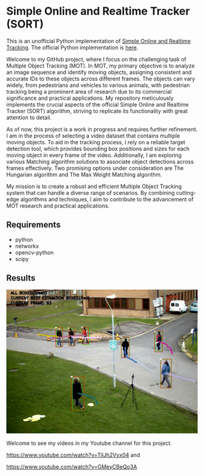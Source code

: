 # Simple Online and Realtime Tracker (SORT)

This is an unofficial Python implementation of [Simple Online and Realtime Tracking](https://arxiv.org/abs/1602.00763). The official Python implementation is [here](https://github.com/abewley/sort).

Welcome to my GitHub project, where I focus on the challenging task of Multiple Object Tracking (MOT). In MOT, my primary objective is to analyze an image sequence and identify moving objects, assigning consistent and accurate IDs to these objects across different frames. The objects can vary widely, from pedestrians and vehicles to various animals, with pedestrian tracking being a prominent area of research due to its commercial significance and practical applications. My repository meticulously implements the crucial aspects of the official Simple Online and Realtime Tracker (SORT) algorithm, striving to replicate its functionality with great attention to detail. 

As of now, this project is a work in progress and requires further refinement. I am in the process of selecting a video dataset that contains multiple moving objects. To aid in the tracking process, I rely on a reliable target detection tool, which provides bounding box positions and sizes for each moving object in every frame of the video. Additionally, I am exploring various Matching algorithm solutions to associate object detections across frames effectively. Two promising options under consideration are The Hungarian algorithm and The Max Weight Matching algorithm.

My mission is to create a robust and efficient Multiple Object Tracking system that can handle a diverse range of scenarios. By combining cutting-edge algorithms and techniques, I aim to contribute to the advancement of MOT research and practical applications.

## Requirements
- python
- networkx
- opencv-python
- scipy

## Results
![image](https://github.com/1996JCZhou/Multiple-Objects-Tracking/blob/master/data/Snap_Shot.PNG)

Welcome to see my videos in my Youtube channel for this project.

https://www.youtube.com/watch?v=TjlJh2Vyx04 and

https://www.youtube.com/watch?v=GMeyCBeQo3A
